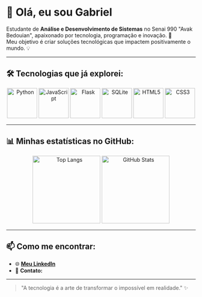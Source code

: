 # 👋 Olá, eu sou Gabriel

Estudante de **Análise e Desenvolvimento de Sistemas** no Senai 990 "Avak Bedouian", apaixonado por tecnologia, programação e inovação. 🚀  
Meu objetivo é criar soluções tecnológicas que impactem positivamente o mundo. 💡  

---

## 🛠️ Tecnologias que já explorei:

<div align="center">
  <img src="https://cdn.jsdelivr.net/gh/devicons/devicon/icons/python/python-original.svg" width="80" height="80" alt="Python" />
  <img src="https://cdn.jsdelivr.net/gh/devicons/devicon/icons/javascript/javascript-original.svg" width="80" height="80" alt="JavaScript" />
  <img src="https://cdn.jsdelivr.net/gh/devicons/devicon/icons/flask/flask-original.svg" width="80" height="80" alt="Flask" />
  <img src="https://cdn.jsdelivr.net/gh/devicons/devicon/icons/sqlite/sqlite-original.svg" width="80" height="80" alt="SQLite" />
  <img src="https://cdn.jsdelivr.net/gh/devicons/devicon/icons/html5/html5-original.svg" width="80" height="80" alt="HTML5" />
  <img src="https://cdn.jsdelivr.net/gh/devicons/devicon/icons/css3/css3-original.svg" width="80" height="80" alt="CSS3" />
</div>

---

## 📊 Minhas estatísticas no GitHub:

<div align="center">
  <img height="180em" src="https://github-readme-stats.vercel.app/api/top-langs/?username=gabeeDev7&layout=compact&langs_count=7&theme=radical" alt="Top Langs" />
  <img height="180em" src="https://github-readme-stats.vercel.app/api?username=gabeeDev7&show_icons=true&theme=radical&include_all_commits=true&count_private=true" alt="GitHub Stats" />
</div>

---

## 📫 Como me encontrar:

- 🌐 **[Meu LinkedIn](/)**  
- 📧 **Contato:**

---

> "A tecnologia é a arte de transformar o impossível em realidade." ✨
